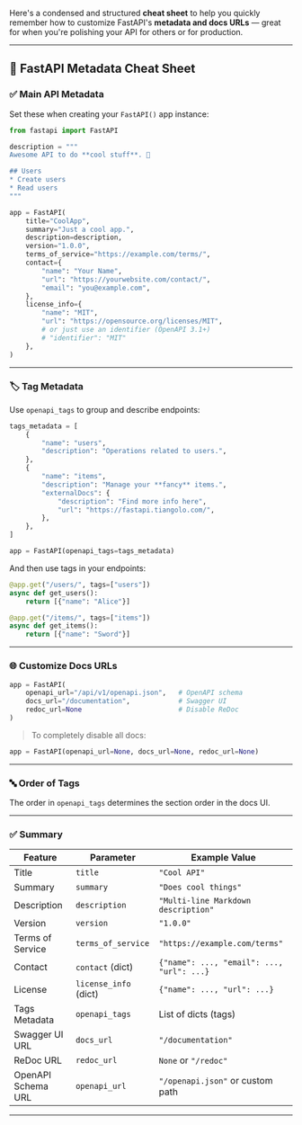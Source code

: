 Here's a condensed and structured **cheat sheet** to help you quickly remember how to customize FastAPI's **metadata and docs URLs** — great for when you're polishing your API for others or for production.

---

## 🧠 FastAPI Metadata Cheat Sheet

### ✅ **Main API Metadata**
Set these when creating your `FastAPI()` app instance:

```python
from fastapi import FastAPI

description = """
Awesome API to do **cool stuff**. 🚀

## Users
* Create users
* Read users
"""

app = FastAPI(
    title="CoolApp",
    summary="Just a cool app.",
    description=description,
    version="1.0.0",
    terms_of_service="https://example.com/terms/",
    contact={
        "name": "Your Name",
        "url": "https://yourwebsite.com/contact/",
        "email": "you@example.com",
    },
    license_info={
        "name": "MIT",
        "url": "https://opensource.org/licenses/MIT",
        # or just use an identifier (OpenAPI 3.1+)
        # "identifier": "MIT"
    },
)
```

---

### 🏷️ **Tag Metadata**
Use `openapi_tags` to group and describe endpoints:

```python
tags_metadata = [
    {
        "name": "users",
        "description": "Operations related to users.",
    },
    {
        "name": "items",
        "description": "Manage your **fancy** items.",
        "externalDocs": {
            "description": "Find more info here",
            "url": "https://fastapi.tiangolo.com/",
        },
    },
]

app = FastAPI(openapi_tags=tags_metadata)
```

And then use tags in your endpoints:

```python
@app.get("/users/", tags=["users"])
async def get_users():
    return [{"name": "Alice"}]

@app.get("/items/", tags=["items"])
async def get_items():
    return [{"name": "Sword"}]
```

---

### 🌐 **Customize Docs URLs**

```python
app = FastAPI(
    openapi_url="/api/v1/openapi.json",   # OpenAPI schema
    docs_url="/documentation",            # Swagger UI
    redoc_url=None                        # Disable ReDoc
)
```

> To completely disable all docs:
```python
app = FastAPI(openapi_url=None, docs_url=None, redoc_url=None)
```

---

### 🔤 **Order of Tags**
The order in `openapi_tags` determines the section order in the docs UI.

---

### ✅ Summary
| Feature             | Parameter             | Example Value                            |
|---------------------|------------------------|-------------------------------------------|
| Title               | `title`               | `"Cool API"`                              |
| Summary             | `summary`             | `"Does cool things"`                      |
| Description         | `description`         | `"Multi-line Markdown description"`       |
| Version             | `version`             | `"1.0.0"`                                 |
| Terms of Service    | `terms_of_service`    | `"https://example.com/terms"`             |
| Contact             | `contact` (dict)      | `{"name": ..., "email": ..., "url": ...}` |
| License             | `license_info` (dict) | `{"name": ..., "url": ...}`               |
| Tags Metadata       | `openapi_tags`        | List of dicts (tags)                      |
| Swagger UI URL      | `docs_url`            | `"/documentation"`                        |
| ReDoc URL           | `redoc_url`           | `None` or `"/redoc"`                      |
| OpenAPI Schema URL  | `openapi_url`         | `"/openapi.json"` or custom path          |

---

